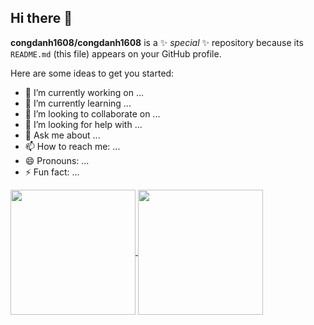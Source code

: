 ## Hi there 👋


**congdanh1608/congdanh1608** is a ✨ _special_ ✨ repository because its `README.md` (this file) appears on your GitHub profile.

Here are some ideas to get you started:

- 🔭 I’m currently working on ...
- 🌱 I’m currently learning ...
- 👯 I’m looking to collaborate on ...
- 🤔 I’m looking for help with ...
- 💬 Ask me about ...
- 📫 How to reach me: ...
- 😄 Pronouns: ...
- ⚡ Fun fact: ...

<a href="https://github.com/congdanh1608">
  <img height="200" align="center" src="https://github-readme-stats.vercel.app/api?username=congdanh1608&show_icons=true&theme=tokyonight" />
</a>
<a href="https://github.com/congdanh1608">
  <img height="200" align="center" src="https://github-readme-stats.vercel.app/api/top-langs?username=congdanh1608&layout=compact&card_width=420&theme=tokyonight" />
</a>
